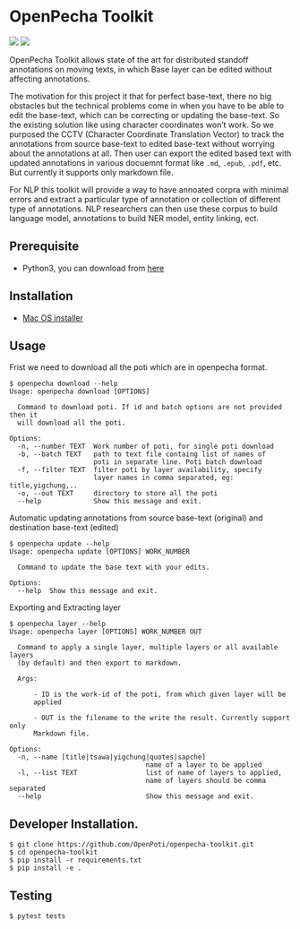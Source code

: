 # OpenPecha Toolkit
![](https://github.com/OpenPecha/openpecha-toolkit/workflows/Test/badge.svg)
![](https://github.com/OpenPecha/openpecha-toolkit/workflows/Pypi%20Publish/badge.svg)

OpenPecha Toolkit allows state of the art for distributed standoff annotations on moving texts, in which Base layer can be edited without affecting annotations. 

The motivation for this project it that for perfect base-text, there no big obstacles but the technical problems come in when you have to be able to edit the base-text, which can be correcting or updating the base-text. So the existing solution like using character coordinates won’t work. So we purposed the CCTV (Character Coordinate Translation Vector) to track the annotations from source base-text to edited base-text without worrying about the annotations at all. Then user can export the edited based text with updated annotations in various docuemnt format like `.md`, `.epub`, `.pdf`, etc. But currently it supports only markdown file.

For NLP this toolkit will provide a way to have annoated corpra with minimal errors and extract a particular type of annotation or collection of different type of annotations. NLP researchers can then use these corpus to build language model, annotations to build NER model, entity linking, ect.

## Prerequisite
  - Python3, you can download from [here](https://www.python.org) 

## Installation
  - [Mac OS installer](https://github.com/OpenPecha/openpecha-toolkit/blob/master/installers/openpecha_mac_installer.zip?raw=true)

## Usage
Frist we need to download all the poti which are in openpecha format.
```
$ openpecha download --help
Usage: openpecha download [OPTIONS]

  Command to download poti. If id and batch options are not provided then it
  will download all the poti.

Options:
  -n, --number TEXT  Work number of poti, for single poti download
  -b, --batch TEXT   path to text file containg list of names of
                     poti in separate line. Poti batch download
  -f, --filter TEXT  filter poti by layer availability, specify
                     layer names in comma separated, eg: title,yigchung,..
  -o, --out TEXT     directory to store all the poti
  --help             Show this message and exit.
```

Automatic updating annotations from source base-text (original) and destination base-text (edited)
```
$ openpecha update --help
Usage: openpecha update [OPTIONS] WORK_NUMBER

  Command to update the base text with your edits.

Options:
  --help  Show this message and exit.
```

Exporting and Extracting layer
```
$ openpecha layer --help 
Usage: openpecha layer [OPTIONS] WORK_NUMBER OUT

  Command to apply a single layer, multiple layers or all available layers
  (by default) and then export to markdown.

  Args:

      - ID is the work-id of the poti, from which given layer will be
      applied

      - OUT is the filename to the write the result. Currently support only
      Markdown file.

Options:
  -n, --name [title|tsawa|yigchung|quotes|sapche]
                                  name of a layer to be applied
  -l, --list TEXT                 list of name of layers to applied,
                                  name of layers should be comma separated
  --help                          Show this message and exit.
```




## Developer Installation.
```
$ git clone https://github.com/OpenPoti/openpecha-toolkit.git
$ cd openpecha-toolkit
$ pip install -r requirements.txt
$ pip install -e .
```

## Testing
```
$ pytest tests
```
